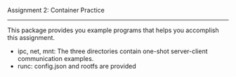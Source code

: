 Assignment 2: Container Practice

---

This package provides you example programs that helps you accomplish this assignment.

* ipc, net, mnt: The three directories contain one-shot server-client communication examples.
* runc: config.json and rootfs are provided
